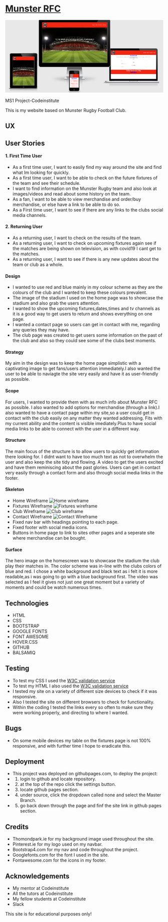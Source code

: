 # [Munster RFC](https://mikey17.github.io/Munster-RFC-MS1/)

![Responsive Site](assets/images/responsive.png)

MS1 Project-Codeinstitute

This is my website based on Munster Rugby Football Club.

## **UX**

## User Stories

#### 1. First Time User

- As a first time user, I want to easily find my way around the site and find what Im looking for quickly.
- As a first time user, I want to be able to check on the future fixtures of the team and see their schedule.
- I want to find information on the Munster Rugby team and also look at images/videos and read about some history on the team.
- As a fan, I want to be able to view merchandise and order/buy merchandise, or else have a link to be able to do so.
- As a First time user, I want to see if there are any links to the clubs social media channels.


#### 2. Returning User

- As a returning user, I want to check on the results of the team.
- As a returning user, I want to check on upcoming fixtures again see if the matches are being shown on television, as with covid19 I cant get to the matches.
- As a returning user, I want to see if there is any new updates about the team or club as a whole.


#### Design

- I wanted to use red and blue mainly in my colour scheme as they are the
colours of the club and I wanted to keep these colours prevalent.
- The image of the stadium I used on the home page was to showcase the stadium 
and also grab the users attention.
- I wanted to show the upcoming fixtures,dates,times and tv channels as it is a good way to get users to return and shows everything on one page.
- I wanted a contact page so users can get in contact with me, regarding any queries they may have.
- The club page was created to get users some information on the past of the club and also so they could see some of the clubs best moments.


#### Strategy

My aim in the design was to keep the home page simplistic with a captivating image to get fans/users attention
immediately.I also wanted the user to be able to naviagte the site very easily and have it as user-friendly as possible.

#### Scope

For users, I wanted to provide them with as much info about Munster RFC as possible.
I also wanted to add options for merchandise (through a link).I also wanted to have a contact page within my site,so a user could
get in contact with the club easily on any matter they wanted addressing. Fits with my current ability and the content is visible imediately.Plus to have social media links to be able to connect with the 
user in a different way.

#### Structure

 The main focus of the structure is to allow users to quickly get information there looking for. 
  I didnt want to have too much text as not to overwhelm the user and also keep the site tidy and flowing.
 A video to  get the users excited and have them reminiscing about the past glories.
 Users can get in contact very easily through a contact form and also through social media links in the footer.

#### Skeleton

- Home Wireframe ![Home wireframe](assets/images/home.png)
- Fixtures Wireframe ![Fixtures wireframe](assets/images/fixtures.png)
- Club Wireframe ![Club wireframe](assets/images/club.png) 
- Contact Wireframe ![Contact Wireframe](assets/images/contact.png)
- Fixed nav bar with headings pointing to each page.
- Fixed footer with social media icons.
- Buttons in home page to link to sites other pages and a seperate site where merchandise can be bought.
#### Surface

The hero image on the homescreen was to showcase the stadium
the club play their matches in. The color scheme was in-line 
with the clubs colors of blue and red. I chose a white background and black text as i felt it is more readable,as i was
 going to go with a blue background first. The video was selected as I feel it gives not just one great moment but a variety of moments and could be watch numerous times.
 


## **Technologies**

 * HTML
 * CSS
 * BOOTSTRAP
 * GOOGLE FONTS
 * FONT AWESOME
 * HOVER.CSS
 * GITHUB
 * BALSAMIQ

## **Testing**

- To test my CSS I used the [W3C validation service](https://validator.w3.org/)
- To test my HTML I also used the [W3C validation service](https://validator.w3.org/)
- I tested my site on a variety of different size devices to check if it was responsive.
- Also I tested the site on different browsers to check for functionality.
- Within the coding I tested the links every so often to make sure they were working properly, and directing to where I wanted.


## **Bugs**

- On some mobile devices my table on the fixtures page is not 100% responsive,
and with further time I hope to eradicate this.

## **Deployment**

- This project was deployed on githubpages.com, to deploy the project:
- 1. login to github and locate repository.
- 2. at the top of the repo click the settings button.
- 3. locate github pages section.
- 4. under source, click the dropdown called none and select the Master Branch.
- 5. go back down through the page and finf the site link in github pages section.



## **Credits**

- Thomondpark.ie for my background image used throughout the site.
- Pinterest.ie for my logo used on my navbar.
- Bootstrap4.com for my nav and code throughout the project.
- Googlefonts.com for the font I used in the site.
- Fontawesome.com for the icons in my footer.

## **Acknowledgements**

- My mentor at Codeinstitute
- All the tutors at Codeinstitute
- My fellow students at Codeinstitute
- Slack


This site is for educational purposes only!










